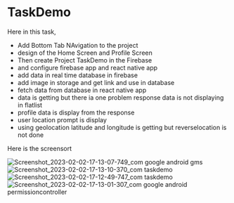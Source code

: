 # TaskDemo

Here in this task,

- Add Bottom Tab NAvigation to the project 
- design of the Home Screen and Profile Screen
- Then create Project TaskDemo in the Firebase
- and configure firebase app and react native app
- add data in real time database in firebase
- add image in storage and get link and use in database
- fetch data from database in react native app
- data is getting but there ia one problem response data is not displaying in flatlist
- profile data is display from the response
- user location prompt is display 
- using geolocation latitude and longitude is getting but reverselocation is not done

Here is the screensort 

![Screenshot_2023-02-02-17-13-07-749_com google android gms](https://user-images.githubusercontent.com/80742732/216325512-539d3173-6b5b-4540-a0a1-68c63a181936.jpg)
![Screenshot_2023-02-02-17-13-10-370_com taskdemo](https://user-images.githubusercontent.com/80742732/216325520-0204d576-75b2-4db6-a56d-2178eacffa33.jpg)
![Screenshot_2023-02-02-17-12-49-747_com taskdemo](https://user-images.githubusercontent.com/80742732/216325521-398e2538-87a6-4067-b550-b5aab2991298.jpg)
![Screenshot_2023-02-02-17-13-01-307_com google android permissioncontroller](https://user-images.githubusercontent.com/80742732/216325527-c0d62e0d-c01c-48f2-964a-96b395e48ecb.jpg)




  
